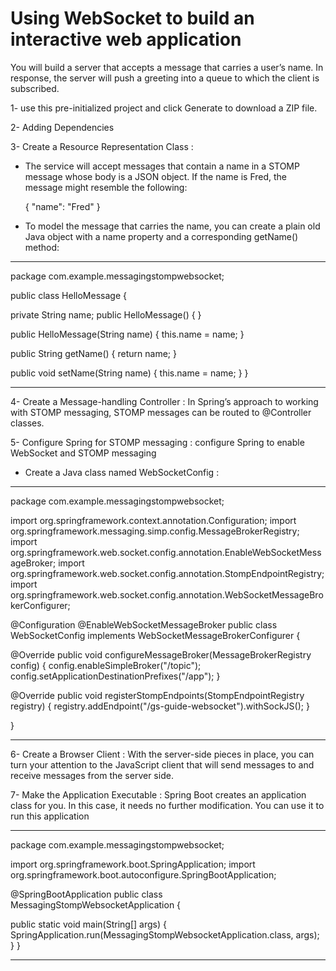 # Using WebSocket to build an interactive web application

You will build a server that accepts a message that carries a user’s name. In response, the server will push a greeting into a queue to which the client is subscribed.

1- use this pre-initialized project and click Generate to download a ZIP file.

2- Adding Dependencies

3- Create a Resource Representation Class :

+ The service will accept messages that contain a name in a STOMP message whose body is a JSON object. If the name is Fred, the message might resemble the following:

  {
    "name": "Fred"
  }

+ To model the message that carries the name, you can create a plain old Java object with a name property and a corresponding getName() method:
---

package com.example.messagingstompwebsocket;

public class HelloMessage {

  private String name;
  public HelloMessage() {
  }

  public HelloMessage(String name) {
    this.name = name;
  }

  public String getName() {
    return name;
  }

  public void setName(String name) {
    this.name = name;
  }
}

---
4- Create a Message-handling Controller :
In Spring’s approach to working with STOMP messaging, STOMP messages can be routed to @Controller classes. 

5- Configure Spring for STOMP messaging : configure Spring to enable WebSocket and STOMP messaging 

  + Create a Java class named WebSocketConfig :
---
  package com.example.messagingstompwebsocket;

import org.springframework.context.annotation.Configuration;
import org.springframework.messaging.simp.config.MessageBrokerRegistry;
import org.springframework.web.socket.config.annotation.EnableWebSocketMessageBroker;
import org.springframework.web.socket.config.annotation.StompEndpointRegistry;
import org.springframework.web.socket.config.annotation.WebSocketMessageBrokerConfigurer;

@Configuration
@EnableWebSocketMessageBroker
public class WebSocketConfig implements WebSocketMessageBrokerConfigurer {

  @Override
  public void configureMessageBroker(MessageBrokerRegistry config) {
    config.enableSimpleBroker("/topic");
    config.setApplicationDestinationPrefixes("/app");
  }

  @Override
  public void registerStompEndpoints(StompEndpointRegistry registry) {
    registry.addEndpoint("/gs-guide-websocket").withSockJS();
  }

}

---

6- Create a Browser Client : With the server-side pieces in place, you can turn your attention to the JavaScript client that will send messages to and receive messages from the server side.

7- Make the Application Executable : Spring Boot creates an application class for you. In this case, it needs no further modification. You can use it to run this application 

---  

package com.example.messagingstompwebsocket;

import org.springframework.boot.SpringApplication;
import org.springframework.boot.autoconfigure.SpringBootApplication;

@SpringBootApplication
public class MessagingStompWebsocketApplication {

  public static void main(String[] args) {
    SpringApplication.run(MessagingStompWebsocketApplication.class, args);
  }
}

---
